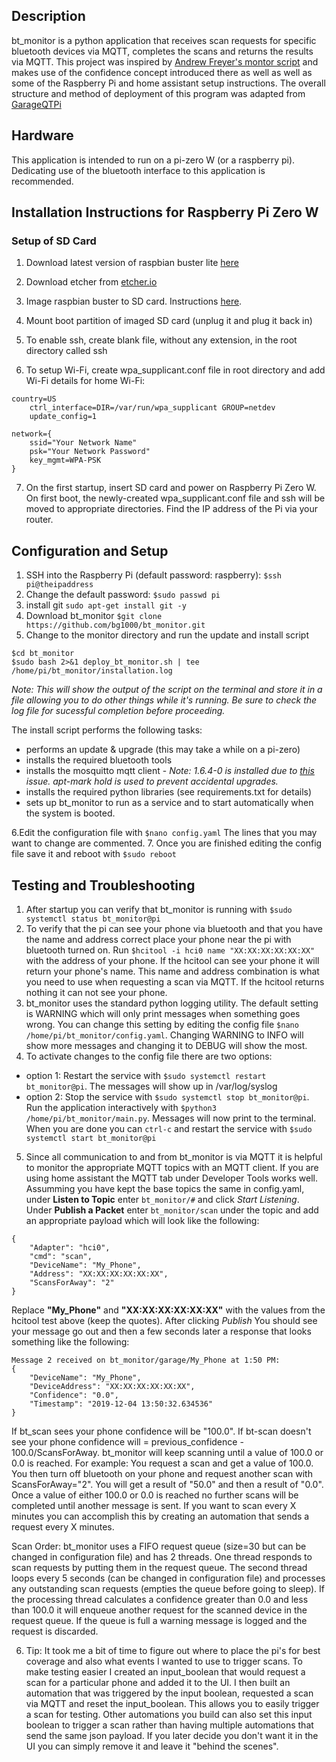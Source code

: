 ## Description

bt_monitor is a python application that receives scan requests for specific bluetooth devices via MQTT, completes the scans and returns the results via MQTT. This project was inspired by [Andrew Freyer's montor script](https://github.com/andrewjfreyer/monitor) and makes use of the confidence concept introduced there as well as well as some of the Raspberry Pi and home assistant setup instructions. The overall structure and method of deployment of this program was adapted from [GarageQTPi](https://github.com/Jerrkawz/GarageQTPi)

## Hardware

This application is intended to run on a pi-zero W (or a raspberry pi). Dedicating use of the bluetooth interface to this application is recommended.

## Installation Instructions for Raspberry Pi Zero W
### Setup of SD Card
1. Download latest version of raspbian buster lite [here](https://www.raspberrypi.org/downloads/raspbian/)

2. Download etcher from [etcher.io](https://www.balena.io/etcher/)

3. Image raspbian buster to SD card. Instructions [here](https://magpi.raspberrypi.org/articles/pi-sd-etcher).

4. Mount boot partition of imaged SD card (unplug it and plug it back in)

5. To enable ssh, create blank file, without any extension, in the root directory called ssh

6. To setup Wi-Fi, create wpa_supplicant.conf file in root directory and add Wi-Fi details for home Wi-Fi:

```
country=US
    ctrl_interface=DIR=/var/run/wpa_supplicant GROUP=netdev
    update_config=1

network={
    ssid="Your Network Name"
    psk="Your Network Password"
    key_mgmt=WPA-PSK
}
```
7. On the first startup, insert SD card and power on Raspberry Pi Zero W. On first boot, the newly-created wpa_supplicant.conf file and ssh will be moved to appropriate directories. Find the IP address of the Pi via your router.
## Configuration and Setup
1. SSH into the Raspberry Pi (default password: raspberry):
```$ssh pi@theipaddress```
2. Change the default password:
```$sudo passwd pi```
3. install git
```sudo apt-get install git -y```
4. Download bt_monitor
```$git clone https://github.com/bg1000/bt_monitor.git```
5. Change to the monitor directory and run the update and install script
``` 
$cd bt_monitor
$sudo bash 2>&1 deploy_bt_monitor.sh | tee /home/pi/bt_monitor/installation.log
```
*Note: This will show the output of the script on the terminal and store it in a file allowing you to do other things while it's running.  Be sure to check the log file for sucessful completion before proceeding.*

The install script performs the following tasks:
- performs an update & upgrade (this may take a while on a pi-zero)
- installs the required bluetooth tools
- installs the mosquitto mqtt client - *Note: 1.6.4-0 is installed due to [this](https://github.com/andrewjfreyer/monitor/issues/254) issue. apt-mark hold is used to prevent accidental upgrades.*
- installs the required python libraries (see requirements.txt for details)
- sets up bt_monitor to run as a service and to start automatically when the system is booted.

6.Edit the configuration file with ```$nano config.yaml``` The lines that you may want to change are commented.
7. Once you are finished editing the config file save it and reboot with ```$sudo reboot```
## Testing and Troubleshooting
1. After startup you can verify that bt_monitor is running with ```$sudo systemctl status bt_monitor@pi```
2. To verify that the pi can see your phone via bluetooth and that you have the name and address correct place your phone near the pi with bluetooth turned on.  Run ```$hcitool -i hci0 name "XX:XX:XX:XX:XX:XX"``` with the address of your phone.  If the hcitool can see your phone it will return your phone's name.  This name and address combination is what you need to use when requesting a scan via MQTT.  If the hcitool returns nothing it can not see your phone.
3. bt_monitor uses the standard python logging utility.  The default setting is WARNING which will only print messages when something goes wrong.  You can change this setting by editing the config file ```$nano /home/pi/bt_monitor/config.yaml```.  Changing WARNING to INFO will show more messages and changing it to DEBUG will show the most.
4. To activate changes to the config file there are two options: 
- option 1: Restart the service with ```$sudo systemctl restart bt_monitor@pi```.  The messages will show up in /var/log/syslog
- option 2: Stop the service with ```$sudo systemctl stop bt_monitor@pi```. Run the application interactively with ```$python3 /home/pi/bt_monitor/main.py```. Messages will now print to the terminal.  When you are done you can ```ctrl-c``` and restart the service with ```$sudo systemctl start bt_monitor@pi```
5. Since all communication to and from bt_monitor is via MQTT it is helpful to monitor the appropriate MQTT topics with an MQTT client.  If you are using home assistant the MQTT tab under Developer Tools works well.  Assumming you have kept the base topics the same in config.yaml, under **Listen to Topic** enter  ```bt_monitor/#``` and click *Start Listening*. Under **Publish a Packet** enter ```bt_monitor/scan``` under the topic and add an appropriate payload which will look like the following:
```
{
    "Adapter": "hci0",
    "cmd": "scan",
    "DeviceName": "My_Phone",
    "Address": "XX:XX:XX:XX:XX:XX",
    "ScansForAway": "2"
}
```
Replace **"My_Phone"** and **"XX:XX:XX:XX:XX:XX"** with the values from the hcitool test above (keep the quotes).
After clicking *Publish* You should see your message go out and then a few seconds later a response that looks something like the following:
```
Message 2 received on bt_monitor/garage/My_Phone at 1:50 PM:
{
    "DeviceName": "My_Phone",
    "DeviceAddress": "XX:XX:XX:XX:XX:XX",
    "Confidence": "0.0",
    "Timestamp": "2019-12-04 13:50:32.634536"
}
```
If bt_scan sees your phone confidence will be "100.0".  If bt-scan doesn't see your phone confidence will = previous_confidence - 100.0/ScansForAway.  bt_monitor will keep scanning until a value of 100.0 or 0.0 is reached.  For example: You request a scan and get a value of 100.0. You then turn off bluetooth on your phone and request another scan with ScansForAway="2".  You will get a result of "50.0" and then a result of "0.0". Once a value of either 100.0 or 0.0 is reached no further scans will be completed until another message is sent.  If you want to scan every X minutes you can accomplish this by creating an automation that sends a request every X minutes.

Scan Order: bt_monitor uses a FIFO request queue (size=30 but can be changed in configuration file) and has 2 threads.  One thread responds to scan requests by putting them in the request queue.  The second thread loops every 5 seconds (can be changed in configuration file) and processes any outstanding scan requests (empties the queue before going to sleep).  If the processing thread calculates a confidence greater than 0.0 and less than 100.0 it will enqueue another request for the scanned device in the request queue. If the queue is full a warning message is logged and the request is discarded.

6. Tip: It took me a bit of time to figure out where to place the pi's for best coverage and also what events I wanted to use to trigger scans.  To make testing easier I created an input_boolean that would request a scan for a particular phone and added it to the UI.  I then built an automation that was triggered by the input boolean, requested a scan via MQTT and reset the input_boolean.  This allows you to easily trigger a scan for testing. Other automations you build can also set this input boolean to trigger a scan rather than having multiple automations that send the same json payload. If you later decide you don't want it in the UI you can simply remove it and leave it "behind the scenes".







